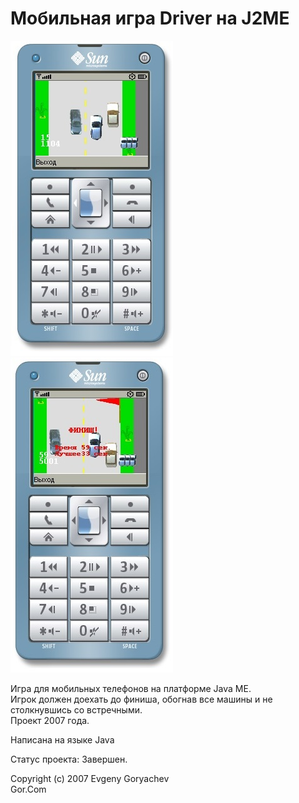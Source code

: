 # Мобильная игра Driver на J2ME

![Screenshot1.jpg](Screenshot1.jpg)
![Screenshot2.jpg](Screenshot2.jpg)

Игра для мобильных телефонов на платформе Java ME.  
Игрок должен доехать до финиша, обогнав все машины и не столкнувшись со встречными.  
Проект 2007 года. 

Написана на языке Java

Статус проекта: Завершен.


Copyright (c) 2007 Evgeny Goryachev  
Gor.Com 